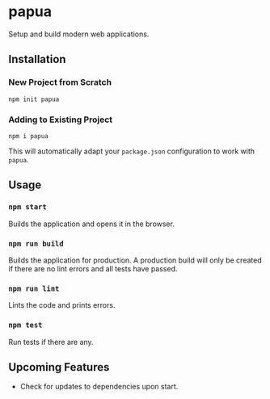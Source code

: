 # papua

Setup and build modern web applications.

## Installation

### New Project from Scratch

```
npm init papua
```

### Adding to Existing Project

```
npm i papua
```

This will automatically adapt your `package.json` configuration to work with `papua`.

## Usage

### `npm start`

Builds the application and opens it in the browser.

### `npm run build`

Builds the application for production. A production build will only be created if there are no lint errors and all tests have passed.

### `npm run lint`

Lints the code and prints errors.

### `npm test`

Run tests if there are any.

## Upcoming Features

- Check for updates to dependencies upon start.
